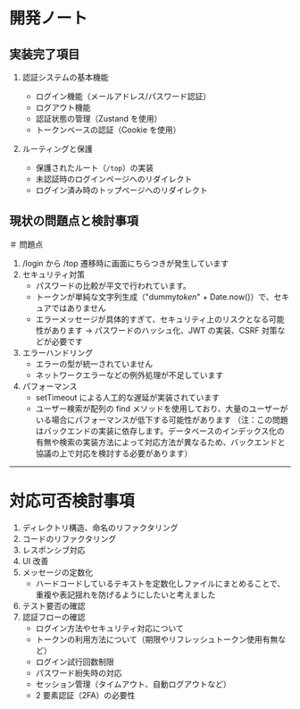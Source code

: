 # 開発ノート

## 実装完了項目

1. 認証システムの基本機能

   - ログイン機能（メールアドレス/パスワード認証）
   - ログアウト機能
   - 認証状態の管理（Zustand を使用）
   - トークンベースの認証（Cookie を使用）

2. ルーティングと保護

   - 保護されたルート（`/top`）の実装
   - 未認証時のログインページへのリダイレクト
   - ログイン済み時のトップページへのリダイレクト

## 現状の問題点と検討事項

＃ 問題点

1. /login から /top 遷移時に画面にちらつきが発生しています
2. セキュリティ対策
   - パスワードの比較が平文で行われています。
   - トークンが単純な文字列生成（"dummy*token*" + Date.now()）で、セキュアではありません
   - エラーメッセージが具体的すぎて、セキュリティ上のリスクとなる可能性があります
     → パスワードのハッシュ化、JWT の実装、CSRF 対策などが必要です
3. エラーハンドリング
   - エラーの型が統一されていません
   - ネットワークエラーなどの例外処理が不足しています
4. パフォーマンス
   - setTimeout による人工的な遅延が実装されています
   - ユーザー検索が配列の find メソッドを使用しており、大量のユーザーがいる場合にパフォーマンスが低下する可能性があります
     （注：この問題はバックエンドの実装に依存します。データベースのインデックス化の有無や検索の実装方法によって対応方法が異なるため、バックエンドと協議の上で対応を検討する必要があります）

---

# 対応可否検討事項

1. ディレクトリ構造、命名のリファクタリング
2. コードのリファクタリング
3. レスポンシブ対応
4. UI 改善
5. メッセージの定数化
   - ハードコードしているテキストを定数化しファイルにまとめることで、重複や表記揺れを防げるようにしたいと考えました
6. テスト要否の確認
7. 認証フローの確認
   - ログイン方法やセキュリティ対応について
   - トークンの利用方法について（期限やリフレッシュトークン使用有無など）
   - ログイン試行回数制限
   - パスワード紛失時の対応
   - セッション管理（タイムアウト、自動ログアウトなど）
   - 2 要素認証（2FA）の必要性

